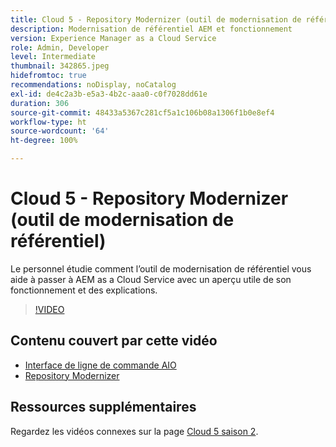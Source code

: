 ```yaml
---
title: Cloud 5 - Repository Modernizer (outil de modernisation de référentiel)
description: Modernisation de référentiel AEM et fonctionnement
version: Experience Manager as a Cloud Service
role: Admin, Developer
level: Intermediate
thumbnail: 342865.jpeg
hidefromtoc: true
recommendations: noDisplay, noCatalog
exl-id: de4c2a3b-e5a3-4b2c-aaa0-c0f7028dd61e
duration: 306
source-git-commit: 48433a5367c281cf5a1c106b08a1306f1b0e8ef4
workflow-type: ht
source-wordcount: '64'
ht-degree: 100%

---
```


# Cloud 5 - Repository Modernizer (outil de modernisation de référentiel)

Le personnel étudie comment l’outil de modernisation de référentiel vous aide à passer à AEM as a Cloud Service avec un aperçu utile de son fonctionnement et des explications.

>[!VIDEO](https://video.tv.adobe.com/v/342865?quality=12&learn=on)

## Contenu couvert par cette vidéo

+ [Interface de ligne de commande AIO](https://github.com/adobe/aio-cli-plugin-aem-cloud-service-migration)
+ [Repository Modernizer](https://github.com/adobe/aem-cloud-service-source-migration/tree/master/packages/repository-modernizer)

## Ressources supplémentaires

Regardez les vidéos connexes sur la page [Cloud 5 saison 2](../cloud5-season-2.md).
